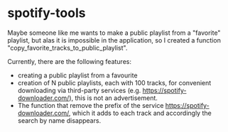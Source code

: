 # spotify-tools


Maybe someone like me wants to make a public playlist from a "favorite" playlist,
but alas it is impossible in the application,
so I created a function "copy_favorite_tracks_to_public_playlist".

Currently, there are the following features:

- creating a public playlist from a favourite
- creation of N public playlists, each with 100 tracks, for convenient downloading via third-party services (e.g. https://spotify-downloader.com/), this is not an advertisement.
- The function that remove the prefix of the service https://spotify-downloader.com/, which it adds to each track and accordingly the search by name disappears.
